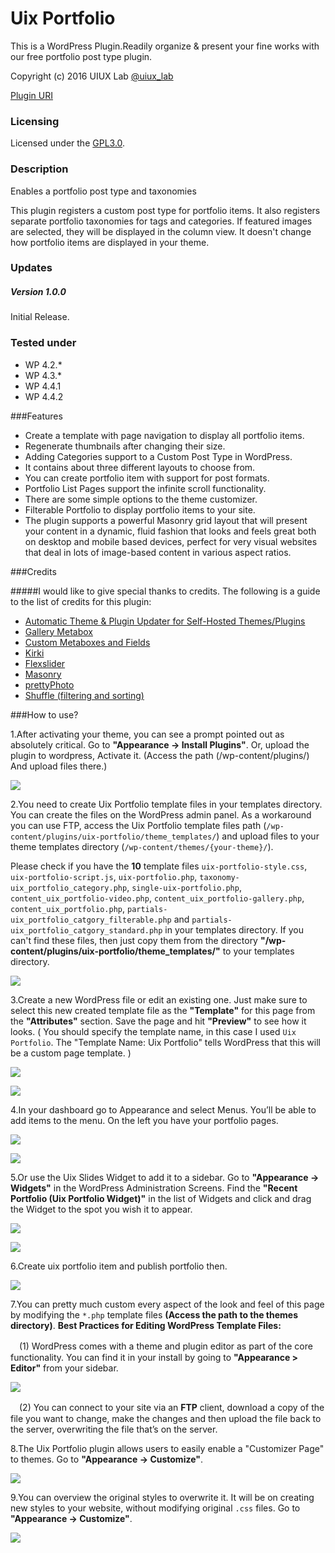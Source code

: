 # Uix Portfolio
This is a WordPress Plugin.Readily organize &amp; present your fine works with our free portfolio post type plugin.

Copyright (c) 2016 UIUX Lab [@uiux_lab](http://twitter.com/uiux_lab)


[Plugin URI](http://uiux.cc/wp-plugins/uix-portfolio/)

### Licensing

Licensed under the [GPL3.0](http://www.gnu.org/licenses/gpl-3.0.en.html).

### Description

Enables a portfolio post type and taxonomies

This plugin registers a custom post type for portfolio items. It also registers separate portfolio taxonomies for tags and categories. If featured images are selected, they will be displayed in the column view. It doesn't change how portfolio items are displayed in your theme.


### Updates 

##### Version 1.0.0
Initial Release.


### Tested under

- WP 4.2.*
- WP 4.3.*
- WP 4.4.1
- WP 4.4.2


###Features

- Create a template with page navigation to display all portfolio items.
- Regenerate thumbnails after changing their size.
- Adding Categories support to a Custom Post Type in WordPress.
- It contains about three different layouts to choose from.
- You can create portfolio item with support for post formats.
- Portfolio List Pages support the infinite scroll functionality.
- There are some simple options to the theme customizer.
- Filterable Portfolio to display portfolio items to your site.
- The plugin supports a powerful Masonry grid layout that will present your content in a dynamic, fluid fashion that looks and feels great both on desktop and mobile based devices, perfect for very visual websites that deal in lots of image-based content in various aspect ratios.

###Credits

#####I would like to give special thanks to credits. The following is a guide to the list of credits for this plugin:

- [Automatic Theme & Plugin Updater for Self-Hosted Themes/Plugins](https://github.com/jeremyclark13/automatic-theme-plugin-update)
- [Gallery Metabox](https://github.com/uixplorer/gallery-metabox)
- [Custom Metaboxes and Fields](https://github.com/WebDevStudios/Custom-Metaboxes-and-Fields-for-WordPress)
- [Kirki](http://kirki.org/)
- [Flexslider](https://github.com/woothemes/FlexSlider)
- [Masonry](http://masonry.desandro.com/v2/index.html)
- [prettyPhoto](http://www.no-margin-for-errors.com/projects/prettyphoto-jquery-lightbox-clone/#prettyPhoto)
- [Shuffle (filtering and sorting)](https://github.com/Vestride/Shuffle)

###How to use?

1.After activating your theme, you can see a prompt pointed out as absolutely critical. Go to **"Appearance -> Install Plugins"**.
Or, upload the plugin to wordpress, Activate it. (Access the path (/wp-content/plugins/) And upload files there.)

![](https://github.com/xizon/Uix-Portfolio/blob/master/helper/img/plug.jpg)

2.You need to create Uix Portfolio template files in your templates directory. You can create the files on the WordPress admin panel. As a workaround you can use FTP, access the Uix Portfolio template files path (`/wp-content/plugins/uix-portfolio/theme_templates/`) and upload files to your theme templates directory (`/wp-content/themes/{your-theme}/`).  


Please check if you have the **10** template files `uix-portfolio-style.css`, `uix-portfolio-script.js`, `uix-portfolio.php`, `taxonomy-uix_portfolio_category.php`, `single-uix-portfolio.php`, `content_uix_portfolio-video.php`, `content_uix_portfolio-gallery.php`, `content_uix_portfolio.php`, `partials-uix_portfolio_catgory_filterable.php` and `partials-uix_portfolio_catgory_standard.php` in your templates directory. If you can't find these files, then just copy them from the directory **"/wp-content/plugins/uix-portfolio/theme_templates/"** to your templates directory.

![](https://github.com/xizon/Uix-Portfolio/blob/master/helper/img/temp.jpg)


3.Create a new WordPress file or edit an existing one. Just make sure to select this new created template file as the **"Template"** for this page from the **"Attributes"** section. Save the page and hit **"Preview"** to see how it looks. ( You should specify the template name, in this case I used `Uix Portfolio`. The "Template Name: Uix Portfolio" tells WordPress that this will be a custom page template. )

![](https://github.com/xizon/Uix-Portfolio/blob/master/helper/img/menu.jpg)

![](https://github.com/xizon/Uix-Portfolio/blob/master/helper/img/add-page.jpg)

4.In your dashboard go to Appearance and select Menus. You’ll be able to add items to the menu. On the left you have your portfolio pages.

![](https://github.com/xizon/Uix-Portfolio/blob/master/helper/img/add-menu-1.jpg)

![](https://github.com/xizon/Uix-Portfolio/blob/master/helper/img/add-menu-2.jpg)


5.Or use the Uix Slides Widget to add it to a sidebar. Go to **"Appearance -> Widgets"** in the WordPress Administration Screens. Find the **"Recent Portfolio (Uix Portfolio Widget)"** in the list of Widgets and click and drag the Widget to the spot you wish it to appear.

![](https://github.com/xizon/Uix-Portfolio/blob/master/helper/img/widget-1.jpg)

![](https://github.com/xizon/Uix-Portfolio/blob/master/helper/img/widget-2.jpg)



6.Create uix portfolio item and publish portfolio then.

![](https://github.com/xizon/Uix-Portfolio/blob/master/helper/img/add-item.jpg)


7.You can pretty much custom every aspect of the look and feel of this page by modifying the `*.php` template files **(Access the path to the themes directory)**. **Best Practices for Editing WordPress Template Files:**

　(1) WordPress comes with a theme and plugin editor as part of the core functionality. You can find it in your install by going to **"Appearance > Editor"** from your sidebar.
  
  ![](https://github.com/xizon/Uix-Portfolio/blob/master/helper/img/editor.jpg)

　(2) You can connect to your site via an **FTP** client, download a copy of the file you want to change, make the changes and then upload the file back to the server, overwriting the file that’s on the server.



8.The Uix Portfolio plugin allows users to easily enable a "Customizer Page" to themes. Go to **"Appearance -> Customize"**.

![](https://github.com/xizon/Uix-Portfolio/blob/master/helper/img/customize.jpg)


9.You can overview the original styles to overwrite it. It will be on creating new styles to your website, without modifying original `.css` files. Go to **"Appearance -> Customize"**.

![](https://github.com/xizon/Uix-Portfolio/blob/master/helper/img/css.jpg)
